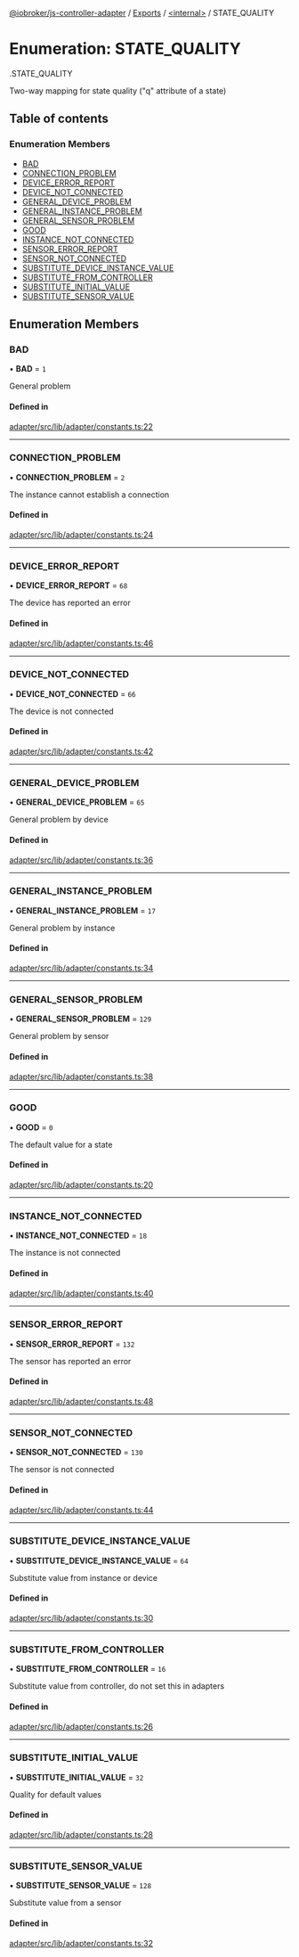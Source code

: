 [@iobroker/js-controller-adapter](../README.md) / [Exports](../modules.md) / [<internal\>](../modules/internal_.md) / STATE\_QUALITY

# Enumeration: STATE\_QUALITY

[<internal>](../modules/internal_.md).STATE_QUALITY

Two-way mapping for state quality ("q" attribute of a state)

## Table of contents

### Enumeration Members

- [BAD](internal_.STATE_QUALITY.md#bad)
- [CONNECTION\_PROBLEM](internal_.STATE_QUALITY.md#connection_problem)
- [DEVICE\_ERROR\_REPORT](internal_.STATE_QUALITY.md#device_error_report)
- [DEVICE\_NOT\_CONNECTED](internal_.STATE_QUALITY.md#device_not_connected)
- [GENERAL\_DEVICE\_PROBLEM](internal_.STATE_QUALITY.md#general_device_problem)
- [GENERAL\_INSTANCE\_PROBLEM](internal_.STATE_QUALITY.md#general_instance_problem)
- [GENERAL\_SENSOR\_PROBLEM](internal_.STATE_QUALITY.md#general_sensor_problem)
- [GOOD](internal_.STATE_QUALITY.md#good)
- [INSTANCE\_NOT\_CONNECTED](internal_.STATE_QUALITY.md#instance_not_connected)
- [SENSOR\_ERROR\_REPORT](internal_.STATE_QUALITY.md#sensor_error_report)
- [SENSOR\_NOT\_CONNECTED](internal_.STATE_QUALITY.md#sensor_not_connected)
- [SUBSTITUTE\_DEVICE\_INSTANCE\_VALUE](internal_.STATE_QUALITY.md#substitute_device_instance_value)
- [SUBSTITUTE\_FROM\_CONTROLLER](internal_.STATE_QUALITY.md#substitute_from_controller)
- [SUBSTITUTE\_INITIAL\_VALUE](internal_.STATE_QUALITY.md#substitute_initial_value)
- [SUBSTITUTE\_SENSOR\_VALUE](internal_.STATE_QUALITY.md#substitute_sensor_value)

## Enumeration Members

### BAD

• **BAD** = ``1``

General problem

#### Defined in

[adapter/src/lib/adapter/constants.ts:22](https://github.com/ioBroker/ioBroker.js-controller/blob/9c021089/packages/adapter/src/lib/adapter/constants.ts#L22)

___

### CONNECTION\_PROBLEM

• **CONNECTION\_PROBLEM** = ``2``

The instance cannot establish a connection

#### Defined in

[adapter/src/lib/adapter/constants.ts:24](https://github.com/ioBroker/ioBroker.js-controller/blob/9c021089/packages/adapter/src/lib/adapter/constants.ts#L24)

___

### DEVICE\_ERROR\_REPORT

• **DEVICE\_ERROR\_REPORT** = ``68``

The device has reported an error

#### Defined in

[adapter/src/lib/adapter/constants.ts:46](https://github.com/ioBroker/ioBroker.js-controller/blob/9c021089/packages/adapter/src/lib/adapter/constants.ts#L46)

___

### DEVICE\_NOT\_CONNECTED

• **DEVICE\_NOT\_CONNECTED** = ``66``

The device is not connected

#### Defined in

[adapter/src/lib/adapter/constants.ts:42](https://github.com/ioBroker/ioBroker.js-controller/blob/9c021089/packages/adapter/src/lib/adapter/constants.ts#L42)

___

### GENERAL\_DEVICE\_PROBLEM

• **GENERAL\_DEVICE\_PROBLEM** = ``65``

General problem by device

#### Defined in

[adapter/src/lib/adapter/constants.ts:36](https://github.com/ioBroker/ioBroker.js-controller/blob/9c021089/packages/adapter/src/lib/adapter/constants.ts#L36)

___

### GENERAL\_INSTANCE\_PROBLEM

• **GENERAL\_INSTANCE\_PROBLEM** = ``17``

General problem by instance

#### Defined in

[adapter/src/lib/adapter/constants.ts:34](https://github.com/ioBroker/ioBroker.js-controller/blob/9c021089/packages/adapter/src/lib/adapter/constants.ts#L34)

___

### GENERAL\_SENSOR\_PROBLEM

• **GENERAL\_SENSOR\_PROBLEM** = ``129``

General problem by sensor

#### Defined in

[adapter/src/lib/adapter/constants.ts:38](https://github.com/ioBroker/ioBroker.js-controller/blob/9c021089/packages/adapter/src/lib/adapter/constants.ts#L38)

___

### GOOD

• **GOOD** = ``0``

The default value for a state

#### Defined in

[adapter/src/lib/adapter/constants.ts:20](https://github.com/ioBroker/ioBroker.js-controller/blob/9c021089/packages/adapter/src/lib/adapter/constants.ts#L20)

___

### INSTANCE\_NOT\_CONNECTED

• **INSTANCE\_NOT\_CONNECTED** = ``18``

The instance is not connected

#### Defined in

[adapter/src/lib/adapter/constants.ts:40](https://github.com/ioBroker/ioBroker.js-controller/blob/9c021089/packages/adapter/src/lib/adapter/constants.ts#L40)

___

### SENSOR\_ERROR\_REPORT

• **SENSOR\_ERROR\_REPORT** = ``132``

The sensor has reported an error

#### Defined in

[adapter/src/lib/adapter/constants.ts:48](https://github.com/ioBroker/ioBroker.js-controller/blob/9c021089/packages/adapter/src/lib/adapter/constants.ts#L48)

___

### SENSOR\_NOT\_CONNECTED

• **SENSOR\_NOT\_CONNECTED** = ``130``

The sensor is not connected

#### Defined in

[adapter/src/lib/adapter/constants.ts:44](https://github.com/ioBroker/ioBroker.js-controller/blob/9c021089/packages/adapter/src/lib/adapter/constants.ts#L44)

___

### SUBSTITUTE\_DEVICE\_INSTANCE\_VALUE

• **SUBSTITUTE\_DEVICE\_INSTANCE\_VALUE** = ``64``

Substitute value from instance or device

#### Defined in

[adapter/src/lib/adapter/constants.ts:30](https://github.com/ioBroker/ioBroker.js-controller/blob/9c021089/packages/adapter/src/lib/adapter/constants.ts#L30)

___

### SUBSTITUTE\_FROM\_CONTROLLER

• **SUBSTITUTE\_FROM\_CONTROLLER** = ``16``

Substitute value from controller, do not set this in adapters

#### Defined in

[adapter/src/lib/adapter/constants.ts:26](https://github.com/ioBroker/ioBroker.js-controller/blob/9c021089/packages/adapter/src/lib/adapter/constants.ts#L26)

___

### SUBSTITUTE\_INITIAL\_VALUE

• **SUBSTITUTE\_INITIAL\_VALUE** = ``32``

Quality for default values

#### Defined in

[adapter/src/lib/adapter/constants.ts:28](https://github.com/ioBroker/ioBroker.js-controller/blob/9c021089/packages/adapter/src/lib/adapter/constants.ts#L28)

___

### SUBSTITUTE\_SENSOR\_VALUE

• **SUBSTITUTE\_SENSOR\_VALUE** = ``128``

Substitute value from a sensor

#### Defined in

[adapter/src/lib/adapter/constants.ts:32](https://github.com/ioBroker/ioBroker.js-controller/blob/9c021089/packages/adapter/src/lib/adapter/constants.ts#L32)
